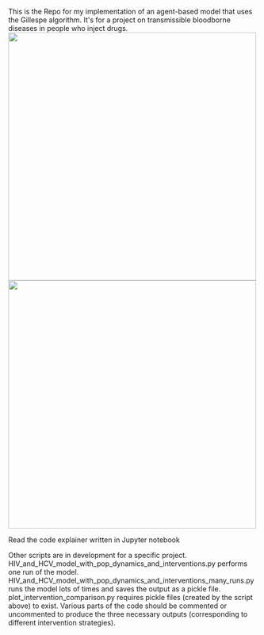 This is the Repo for my implementation of an agent-based model that uses the Gillespe algorithm. It's for a project on transmissible bloodborne diseases in people who inject drugs.
<img src="https://github.com/user-attachments/assets/7921586d-8df0-4740-825a-c9337615d5b0" width="500"/>
<img src="https://github.com/user-attachments/assets/3d3391d7-9e9c-47a9-aa21-c5f8fef70da3" width="500"/>

Read the code explainer written in Jupyter notebook

Other scripts are in development for a specific project. 
HIV_and_HCV_model_with_pop_dynamics_and_interventions.py performs one run of the model. HIV_and_HCV_model_with_pop_dynamics_and_interventions_many_runs.py runs the model lots of times and saves the output as a pickle file. 
plot_intervention_comparison.py requires pickle files (created by the script above) to exist. Various parts of the code should be commented or uncommented to produce the three necessary outputs (corresponding to different intervention strategies).
